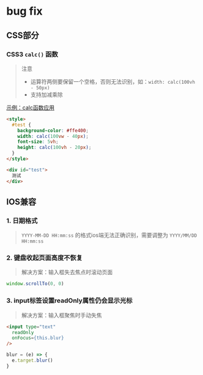 # bug fix

## CSS部分

### CSS3 `calc()` 函数

> 注意
> - 运算符两侧要保留一个空格，否则无法识别，如：`width: calc(100vh - 50px)`
> - 支持加减乘除

[示例：calc函数应用](https://github.com/cathe-zhang/cathe-zhang.github.io/tree/master/notes)
```html
<style>
  #test {
    background-color: #ffe400;
    width: calc(100vw - 40px);
    font-size: 5vh;
    height: calc(100vh - 20px);
  }
</style>
```
```html
<div id="test">
  测试
</div>
```

## IOS兼容

### 1. 日期格式

> `YYYY-MM-DD HH:mm:ss` 的格式ios端无法正确识别，需要调整为 `YYYY/MM/DD HH:mm:ss`

### 2. 键盘收起页面高度不恢复

> 解决方案：输入框失去焦点时滚动页面
```javascript
window.scrollTo(0, 0)
```

### 3. input标签设置readOnly属性仍会显示光标

>解决方案：输入框聚焦时手动失焦
```html
<input type="text"
  readOnly
  onFocus={this.blur}
/>
```
```javascript
blur = (e) => {
  e.target.blur()
}
```